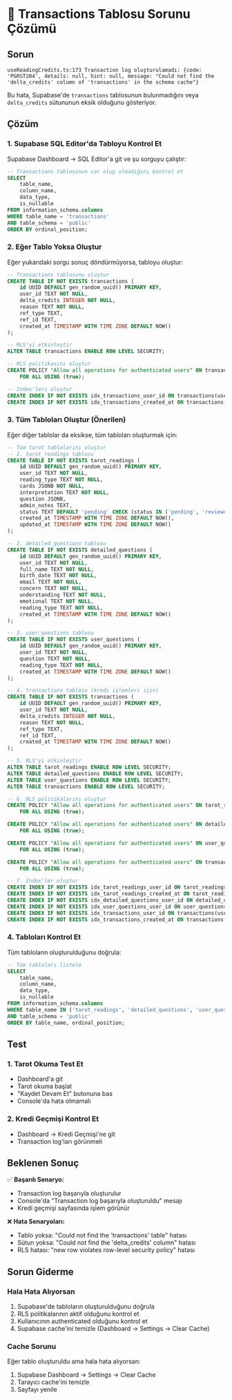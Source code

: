 # 🔧 Transactions Tablosu Sorunu Çözümü

## Sorun
```
useReadingCredits.ts:173 Transaction log oluşturulamadı: {code: 'PGRST204', details: null, hint: null, message: "Could not find the 'delta_credits' column of 'transactions' in the schema cache"}
```

Bu hata, Supabase'de `transactions` tablosunun bulunmadığını veya `delta_credits` sütununun eksik olduğunu gösteriyor.

## Çözüm

### 1. Supabase SQL Editor'da Tabloyu Kontrol Et

Supabase Dashboard → SQL Editor'a git ve şu sorguyu çalıştır:

```sql
-- Transactions tablosunun var olup olmadığını kontrol et
SELECT 
    table_name,
    column_name,
    data_type,
    is_nullable
FROM information_schema.columns 
WHERE table_name = 'transactions'
AND table_schema = 'public'
ORDER BY ordinal_position;
```

### 2. Eğer Tablo Yoksa Oluştur

Eğer yukarıdaki sorgu sonuç döndürmüyorsa, tabloyu oluştur:

```sql
-- Transactions tablosunu oluştur
CREATE TABLE IF NOT EXISTS transactions (
    id UUID DEFAULT gen_random_uuid() PRIMARY KEY,
    user_id TEXT NOT NULL,
    delta_credits INTEGER NOT NULL,
    reason TEXT NOT NULL,
    ref_type TEXT,
    ref_id TEXT,
    created_at TIMESTAMP WITH TIME ZONE DEFAULT NOW()
);

-- RLS'yi etkinleştir
ALTER TABLE transactions ENABLE ROW LEVEL SECURITY;

-- RLS politikasını oluştur
CREATE POLICY "Allow all operations for authenticated users" ON transactions
    FOR ALL USING (true);

-- Index'leri oluştur
CREATE INDEX IF NOT EXISTS idx_transactions_user_id ON transactions(user_id);
CREATE INDEX IF NOT EXISTS idx_transactions_created_at ON transactions(created_at);
```

### 3. Tüm Tabloları Oluştur (Önerilen)

Eğer diğer tablolar da eksikse, tüm tabloları oluşturmak için:

```sql
-- Tüm tarot tablolarını oluştur
-- 1. tarot_readings tablosu
CREATE TABLE IF NOT EXISTS tarot_readings (
    id UUID DEFAULT gen_random_uuid() PRIMARY KEY,
    user_id TEXT NOT NULL,
    reading_type TEXT NOT NULL,
    cards JSONB NOT NULL,
    interpretation TEXT NOT NULL,
    question JSONB,
    admin_notes TEXT,
    status TEXT DEFAULT 'pending' CHECK (status IN ('pending', 'reviewed', 'completed')),
    created_at TIMESTAMP WITH TIME ZONE DEFAULT NOW(),
    updated_at TIMESTAMP WITH TIME ZONE DEFAULT NOW()
);

-- 2. detailed_questions tablosu
CREATE TABLE IF NOT EXISTS detailed_questions (
    id UUID DEFAULT gen_random_uuid() PRIMARY KEY,
    user_id TEXT NOT NULL,
    full_name TEXT NOT NULL,
    birth_date TEXT NOT NULL,
    email TEXT NOT NULL,
    concern TEXT NOT NULL,
    understanding TEXT NOT NULL,
    emotional TEXT NOT NULL,
    reading_type TEXT NOT NULL,
    created_at TIMESTAMP WITH TIME ZONE DEFAULT NOW()
);

-- 3. user_questions tablosu
CREATE TABLE IF NOT EXISTS user_questions (
    id UUID DEFAULT gen_random_uuid() PRIMARY KEY,
    user_id TEXT NOT NULL,
    question TEXT NOT NULL,
    reading_type TEXT NOT NULL,
    created_at TIMESTAMP WITH TIME ZONE DEFAULT NOW()
);

-- 4. transactions tablosu (kredi işlemleri için)
CREATE TABLE IF NOT EXISTS transactions (
    id UUID DEFAULT gen_random_uuid() PRIMARY KEY,
    user_id TEXT NOT NULL,
    delta_credits INTEGER NOT NULL,
    reason TEXT NOT NULL,
    ref_type TEXT,
    ref_id TEXT,
    created_at TIMESTAMP WITH TIME ZONE DEFAULT NOW()
);

-- 5. RLS'yi etkinleştir
ALTER TABLE tarot_readings ENABLE ROW LEVEL SECURITY;
ALTER TABLE detailed_questions ENABLE ROW LEVEL SECURITY;
ALTER TABLE user_questions ENABLE ROW LEVEL SECURITY;
ALTER TABLE transactions ENABLE ROW LEVEL SECURITY;

-- 6. RLS politikalarını oluştur
CREATE POLICY "Allow all operations for authenticated users" ON tarot_readings
    FOR ALL USING (true);

CREATE POLICY "Allow all operations for authenticated users" ON detailed_questions
    FOR ALL USING (true);

CREATE POLICY "Allow all operations for authenticated users" ON user_questions
    FOR ALL USING (true);

CREATE POLICY "Allow all operations for authenticated users" ON transactions
    FOR ALL USING (true);

-- 7. Index'ler oluştur
CREATE INDEX IF NOT EXISTS idx_tarot_readings_user_id ON tarot_readings(user_id);
CREATE INDEX IF NOT EXISTS idx_tarot_readings_created_at ON tarot_readings(created_at);
CREATE INDEX IF NOT EXISTS idx_detailed_questions_user_id ON detailed_questions(user_id);
CREATE INDEX IF NOT EXISTS idx_user_questions_user_id ON user_questions(user_id);
CREATE INDEX IF NOT EXISTS idx_transactions_user_id ON transactions(user_id);
CREATE INDEX IF NOT EXISTS idx_transactions_created_at ON transactions(created_at);
```

### 4. Tabloları Kontrol Et

Tüm tabloların oluşturulduğunu doğrula:

```sql
-- Tüm tabloları listele
SELECT 
    table_name,
    column_name,
    data_type,
    is_nullable
FROM information_schema.columns 
WHERE table_name IN ('tarot_readings', 'detailed_questions', 'user_questions', 'transactions')
AND table_schema = 'public'
ORDER BY table_name, ordinal_position;
```

## Test

### 1. Tarot Okuma Test Et
- Dashboard'a git
- Tarot okuma başlat
- "Kaydet Devam Et" butonuna bas
- Console'da hata olmamalı

### 2. Kredi Geçmişi Kontrol Et
- Dashboard → Kredi Geçmişi'ne git
- Transaction log'ları görünmeli

## Beklenen Sonuç

✅ **Başarılı Senaryo:**
- Transaction log başarıyla oluşturulur
- Console'da "Transaction log başarıyla oluşturuldu" mesajı
- Kredi geçmişi sayfasında işlem görünür

❌ **Hata Senaryoları:**
- Tablo yoksa: "Could not find the 'transactions' table" hatası
- Sütun yoksa: "Could not find the 'delta_credits' column" hatası
- RLS hatası: "new row violates row-level security policy" hatası

## Sorun Giderme

### Hala Hata Alıyorsan
1. Supabase'de tabloların oluşturulduğunu doğrula
2. RLS politikalarının aktif olduğunu kontrol et
3. Kullanıcının authenticated olduğunu kontrol et
4. Supabase cache'ini temizle (Dashboard → Settings → Clear Cache)

### Cache Sorunu
Eğer tablo oluşturuldu ama hala hata alıyorsan:
1. Supabase Dashboard → Settings → Clear Cache
2. Tarayıcı cache'ini temizle
3. Sayfayı yenile
